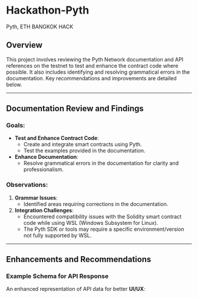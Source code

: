 # Hackathon-Pyth
Pyth, ETH BANGKOK HACK

## Overview

This project involves reviewing the Pyth Network documentation and API references on the testnet to test and enhance the contract code where possible. It also includes identifying and resolving grammatical errors in the documentation. Key recommendations and improvements are detailed below.

---

## Documentation Review and Findings

### Goals:
- **Test and Enhance Contract Code**:
  - Create and integrate smart contracts using Pyth.
  - Test the examples provided in the documentation.
- **Enhance Documentation**:
  - Resolve grammatical errors in the documentation for clarity and professionalism.

### Observations:
1. **Grammar Issues**:
   - Identified areas requiring corrections in the documentation.
2. **Integration Challenges**:
   - Encountered compatibility issues with the Solidity smart contract code while using WSL (Windows Subsystem for Linux).
   - The Pyth SDK or tools may require a specific environment/version not fully supported by WSL.

---

## Enhancements and Recommendations

### Example Schema for API Response
An enhanced representation of API data for better **UI/UX**:


